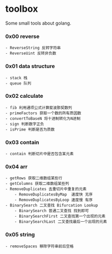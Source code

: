 # toolbox
Some small tools about golang.

### 0x00 reverse
    - ReverseString 反转字符串
    - ReverseUint 反转非负数

### 0x01 data structure
    - stack 栈
    - queue 队列

### 0x02 calculate
    - fib 利用通项公式计算斐波那契数列
    - primeFactors 获取一个数的所有质因数
    - convertToBaseN 将十进制转化为N进制
    - sign 判断数字正负
    - isPrime 判断是否为质数

### 0x03 contain
    - contain 判断切片中是否包含某元素

### 0x04 arr
    - getRows 获取二维数组某些行
    - getColumns 获取二维数组某些列
    - RemoveDuplicates 去重切片中重复的元素
        - RemoveDuplicatesByMap  速度快 无序
        - RemoveDuplicatesByLoop 速度慢 有序
    - BinarySearch 二叉查找 Bifurcation Lookup
        - BinarySearch 普通二叉查找 找到即可
        - BinarySearchFirst 二叉查找第一个出现的元素
        - BinarySearchLast 二叉查找最后一个出现的元素

### 0x05 string
    - removeSpaces 移除字符串前后空格